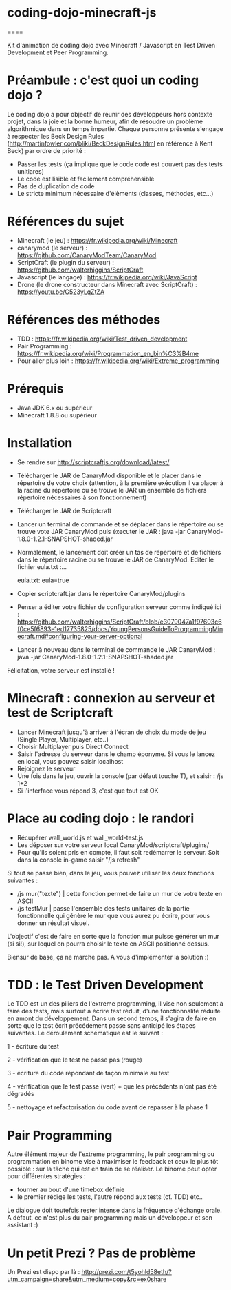 # coding-dojo-minecraft-js

====

Kit d'animation de coding dojo avec Minecraft / Javascript en Test Driven Development et Peer Programming.

# Préambule : c'est quoi un coding dojo ?
Le coding dojo a pour objectif de réunir des développeurs hors contexte projet, dans la joie et la bonne humeur, afin de résoudre un problème algorithmique dans un temps impartie.
Chaque personne présente s'engage à respecter les Beck Design Rules (http://martinfowler.com/bliki/BeckDesignRules.html en référence à Kent Beck) par ordre de priorité :
* Passer les tests (ça implique que le code code est couvert pas des tests unitiares)
* Le code est lisible et facilement compréhensible
* Pas de duplication de code
* Le stricte minimum nécessaire d'élèments (classes, méthodes, etc...)


# Références du sujet
- Minecraft (le jeu) : https://fr.wikipedia.org/wiki/Minecraft
- canarymod (le serveur) : https://github.com/CanaryModTeam/CanaryMod
- ScriptCraft (le plugin du serveur) : https://github.com/walterhiggins/ScriptCraft
- Javascript (le langage) : https://fr.wikipedia.org/wiki/JavaScript
- Drone (le drone constructeur dans Minecraft avec ScriptCraft) : https://youtu.be/G523yLqZtZA

# Références des méthodes
- TDD : https://fr.wikipedia.org/wiki/Test_driven_development
- Pair Programming : https://fr.wikipedia.org/wiki/Programmation_en_bin%C3%B4me
- Pour aller plus loin : https://fr.wikipedia.org/wiki/Extreme_programming


# Prérequis
- Java JDK 6.x ou supérieur
- Minecraft 1.8.8 ou supérieur

# Installation
- Se rendre sur http://scriptcraftjs.org/download/latest/
- Télécharger le JAR de CanaryMod disponible et le placer dans le répertoire de votre choix (attention, à la première exécution il va placer à la racine du répertoire ou se trouve le JAR un ensemble de fichiers répertoire nécessaires à son fonctionnement)
- Télécharger le JAR de Scriptcraft
- Lancer un terminal de commande et se déplacer dans le répertoire ou se trouve vote JAR CanaryMod puis éxecuter le JAR :
      java -jar CanaryMod-1.8.0-1.2.1-SNAPSHOT-shaded.jar
- Normalement, le lancement doit créer un tas de répertoire et de fichiers dans le répertoire racine ou se trouve le JAR de CanaryMod. Editer le fichier eula.txt :&hellip;

    eula.txt:
      eula=true

- Copier scriptcraft.jar dans le répertoire CanaryMod/plugins
- Penser a éditer votre fichier de configuration serveur comme indiqué ici : https://github.com/walterhiggins/ScriptCraft/blob/e3079047a1f97603c6f0ce5f6893e1ed17735825/docs/YoungPersonsGuideToProgrammingMinecraft.md#configuring-your-server-optional
- Lancer à nouveau dans le terminal de commande le JAR CanaryMod :
      java -jar CanaryMod-1.8.0-1.2.1-SNAPSHOT-shaded.jar

Félicitation, votre serveur est installé !

# Minecraft : connexion au serveur et test de Scriptcraft
- Lancer Minecraft jusqu'à arriver à l'écran de choix du mode de jeu (Single Player, Multiplayer, etc..)
- Choisir Multiplayer puis Direct Connect
- Saisir l'adresse du serveur dans le champ éponyme. Si vous le lancez en local, vous pouvez saisir localhost
- Rejoignez le serveur
- Une fois dans le jeu, ouvrir la console (par défaut touche T), et saisir :
      /js 1+2
- Si l'interface vous répond 3, c'est que tout est OK

# Place au coding dojo : le randori
- Récupérer wall_world.js et wall_world-test.js
- Les déposer sur votre serveur local CanaryMod/scriptcraft/plugins/
- Pour qu'ils soient pris en compte, il faut soit redémarrer le serveur. Soit dans la console in-game saisir "/js refresh"

Si tout se passe bien, dans le jeu, vous pouvez utiliser les deux fonctions suivantes :
- /js mur("texte")  | cette fonction permet de faire un mur de votre texte en ASCII
- /js testMur     | passe l'ensemble des tests unitaires de la partie fonctionnelle qui génère le mur que vous aurez pu écrire, pour vous donner un résultat visuel.

L'objectif c'est de faire en sorte que la fonction mur puisse générer un mur (si si!), sur lequel on pourra choisir le texte en ASCII positionné dessus.

Biensur de base, ça ne marche pas. A vous d'implémenter la solution :)

# TDD : le Test Driven Development
Le TDD est un des piliers de l'extreme programming, il vise non seulement à faire des tests, mais surtout à écrire test réduit, d'une fonctionnalité réduite en amont du développement. Dans un second temps, il s'agira de faire en sorte que le test écrit précédement passe sans anticipé les étapes suivantes.
Le déroulement schématique est le suivant :

1 - écriture du test

2 - vérification que le test ne passe pas (rouge)

3 - écriture du code répondant de façon minimale au test

4 - vérification que le test passe (vert) + que les précédents n'ont pas été dégradés

5 - nettoyage et refactorisation du code avant de repasser à la phase 1

# Pair Programming
Autre élément majeur de l'extreme programming, le pair programming ou programmation en binome vise à maximiser le feedback et ceux le plus tôt possible : sur la tâche qui est en train de se réaliser. Le binome peut opter pour différentes stratégies :
- tourner au bout d'une timebox définie
- le premier rédige les tests, l'autre répond aux tests (cf. TDD)
etc..

Le dialogue doit toutefois rester intense dans la fréquence d'échange orale. A défaut, ce n'est plus du pair programming mais un développeur et son assistant :)

# Un petit Prezi ? Pas de problème

Un Prezi est dispo par là : http://prezi.com/t5yohld58eth/?utm_campaign=share&utm_medium=copy&rc=ex0share 
